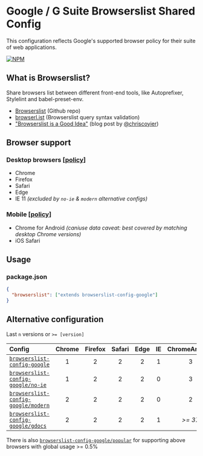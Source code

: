 # Google / G Suite Browserslist Shared Config

This configuration reflects Google's supported browser policy for their suite of web applications.

[![NPM](https://nodei.co/npm/browserslist-config-google.png)](https://www.npmjs.com/package/browserslist-config-google)

## What is Browserslist?

Share browsers list between different front-end tools, like Autoprefixer, Stylelint and babel-preset-env.

- [Browserslist](https://github.com/ai/browserslist) (Github repo)
- [browserl.ist](http://browserl.ist) (Browserslist query syntax validation)
- ["Browserslist is a Good Idea"](https://css-tricks.com/browserlist-good-idea/) (blog post by [@chriscoyier](https://github.com/chriscoyier))

## Browser support

### Desktop browsers [[policy](https://support.google.com/a/answer/33864)]

- Chrome
- Firefox
- Safari
- Edge
- IE 11 _(excluded by `no-ie` & `modern` alternative configs)_

### Mobile [[policy](https://support.google.com/a/answer/6288871)]

- Chrome for Android _(caniuse data caveat: best covered by matching desktop Chrome versions)_
- iOS Safari

## Usage

### package.json

```json
{
  "browserslist": ["extends browserslist-config-google"]
}
```

## Alternative configuration

Last `n` versions or `>= [version]`

| Config                                                                                                                                                                                                                                                                              | Chrome | Firefox | Safari | Edge | IE  | ChromeAndroid |  iOS   |
| :---------------------------------------------------------------------------------------------------------------------------------------------------------------------------------------------------------------------------------------------------------------------------------- | :----: | :-----: | :----: | :--: | :-: | :-----------: | :----: |
| [`browserslist-config-google`](http://browserl.ist/?q=last%203%20Chrome%20major%20versions%2C%20last%202%20Firefox%20major%20versions%2C%20last%202%20Safari%20major%20versions%2C%20last%202%20Edge%20major%20versions%2C%20last%201%20IE%20major%20versions%2C%20last%203%20ChromeAndroid%20major%20versions%2C%20last%202%20iOS%20major%20versions)                                            |   1    |    2    |   2    |  2   |  1  |       3       |   2    |
| [`browserslist-config-google/no-ie`](http://browserl.ist/?q=last%203%20Chrome%20major%20versions%2C%20last%202%20Firefox%20major%20versions%2C%20last%202%20Safari%20major%20versions%2C%20last%202%20Edge%20major%20versions%2C%20last%203%20ChromeAndroid%20major%20versions%2C%20last%202%20iOS%20major%20versions)              |   1    |    2    |   2    |  2   |  0  |       3       |   2    |
| [`browserslist-config-google/modern`](http://browserl.ist/?q=last%202%20Chrome%20major%20versions%2C%20last%202%20Firefox%20major%20versions%2C%20last%202%20Safari%20major%20versions%2C%20last%202%20Edge%20major%20versions%2C%20last%202%20ChromeAndroid%20major%20versions%2C%20last%202%20iOS%20major%20versions)             |   2    |    2    |   2    |  2   |  0  |       2       |   2    |
| [`browserslist-config-google/gdocs`](http://browserl.ist/?q=last%203%20Chrome%20major%20versions%2C%20last%202%20Firefox%20major%20versions%2C%20last%202%20Safari%20major%20versions%2C%20last%202%20Edge%20major%20versions%2C%20last%201%20IE%20major%20versions%2C%20last%203%20ChromeAndroid%20major%20versions%2C%20last%202%20iOS%20major%20versions%2C%20ChromeAndroid%20%3E%3D%2037%2C%20iOS%20%3E%3D%2011) |   2    |    2    |   2    |  2   |  1  |    _>= 37_    | _>= 11_ |

There is also [`browserslist-config-google/popular`](http://browserl.ist/?q=Chrome%20%3E%200%2C%20Firefox%20%3E%200%2C%20Safari%20%3E%200%2C%20Edge%20%3E%200%2C%20IE%20%3E%200%2C%20ChromeAndroid%20%3E%200%2C%20iOS%20%3E%200%2C%20not%20%3C%200.5%25) for supporting above browsers with global usage >= 0.5%

